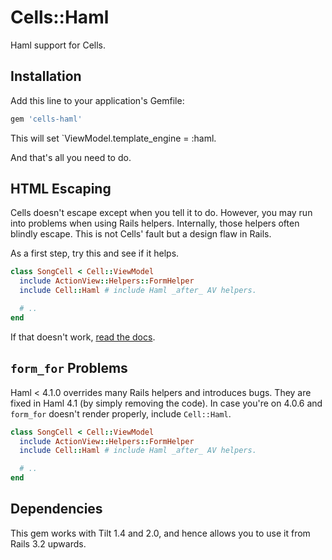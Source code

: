 # Cells::Haml

Haml support for Cells.

## Installation

Add this line to your application's Gemfile:

```ruby
gem 'cells-haml'
```

This will set `ViewModel.template_engine = :haml.

And that's all you need to do.

## HTML Escaping

Cells doesn't escape except when you tell it to do. However, you may run into problems when using Rails helpers. Internally, those helpers often blindly escape. This is not Cells' fault but a design flaw in Rails.

As a first step, try this and see if it helps.

```ruby
class SongCell < Cell::ViewModel
  include ActionView::Helpers::FormHelper
  include Cell::Haml # include Haml _after_ AV helpers.

  # ..
end
```

If that doesn't work, [read the docs](http://trailblazerb.org/gems/cells/cells4.html#html-escaping).

## `form_for` Problems

Haml < 4.1.0 overrides many Rails helpers and introduces bugs. They are fixed in Haml 4.1 (by simply removing the code). In case you're on 4.0.6 and `form_for` doesn't render properly, include `Cell::Haml`.

```ruby
class SongCell < Cell::ViewModel
  include ActionView::Helpers::FormHelper
  include Cell::Haml # include Haml _after_ AV helpers.

  # ..
end
```

## Dependencies

This gem works with Tilt 1.4 and 2.0, and hence allows you to use it from Rails 3.2 upwards.